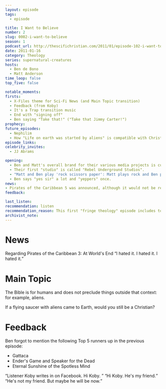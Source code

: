 ```yaml
---
layout: episode
tags:
  - episode

title: I Want to Believe
number: 2
slug: 0002-i-want-to-believe
season: 1
podcast_url: http://thescifichristian.com/2011/01/episode-102-i-want-to-believe/
date: 2011-01-16 
category: Theology
series: supernatural-creatures
hosts:
  - Ben de Bono
  - Matt Anderson
time_loop: false
top_five: false

notable_moments:
firsts: 
  - X-Files theme for Sci-Fi News (and Main Topic transition)
  - Feedback (from Koby)
  - It's a Trap transition music
  - End with "signing off" 
  - Ben saying "Take that!" ("Take that Jimmy Carter!")
prophecy: 
future_episodes: 
  - Nephilim
  - How "Life on earth was started by aliens" is compatible with Christianity
episode_links: 
celebrity_invites:
  - JJ Abrams

opening:
  - Ben and Matt's overall brand for their various media projects is currently The Rebel Underground.
  - Their first "studio" is called "Rebel Underground Studios".
  - "Matt and Ben play 'rock scissors paper': Matt plays rock and Ben plays scissors."
  - Ben says "yes sir" a lot and "yeppers" once.
news: 
- Pirates of the Caribbean 5 was announced, although it would not be released until 2017.
feedback: 

last_listen: 
recommendation: listen
recommendation_reason: This first "fringe theology" episode includes topics that will be major themes of the podcast, such as the scope of the Bible and what is compatible with Christianity.
archivist_note: 
---
```

# News
<span class="quote-context">Regarding Pirates of the Caribbean 3: At World's End</span>
<q class="ben">I hated it. I hated it. I hated it.</q>

# Main Topic

The Bible is for humans and does not preclude things outside that context: for example, aliens.

If a flying saucer with aliens came to Earth, would you still be a Christian?

# Feedback
Ben forgot to mention the following Top 5 runners up in the previous episode: 
- Gattaca
- Ender's Game and Speaker for the Dead
- Eternal Sunshine of the Spotless Mind

<div class="quote">
<q class="ben">Listener Koby writes in on Facebook. Hi Koby. </q>
<q class="matt">Hi Koby. He's my friend.</q>
<q class="ben">He's not my friend. But maybe he will be now.</q>
</div>